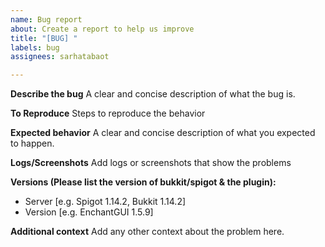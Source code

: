 ```yaml
---
name: Bug report
about: Create a report to help us improve
title: "[BUG] "
labels: bug
assignees: sarhatabaot

---
```


**Describe the bug**
A clear and concise description of what the bug is.

**To Reproduce**
Steps to reproduce the behavior

**Expected behavior**
A clear and concise description of what you expected to happen.

**Logs/Screenshots**
Add logs or screenshots that show the problems

**Versions (Please list the version of bukkit/spigot & the plugin):**
 - Server [e.g. Spigot 1.14.2, Bukkit 1.14.2]
 - Version [e.g. EnchantGUI 1.5.9]

**Additional context**
Add any other context about the problem here.
